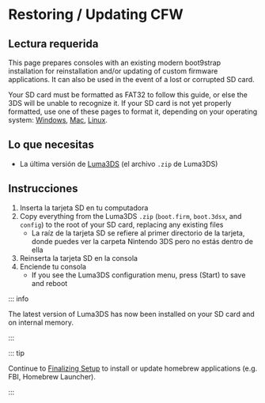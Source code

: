# Restoring / Updating CFW

## Lectura requerida

This page prepares consoles with an existing modern boot9strap installation for reinstallation and/or updating of custom firmware applications. It can also be used in the event of a lost or corrupted SD card.

Your SD card must be formatted as FAT32 to follow this guide, or else the 3DS will be unable to recognize it. If your SD card is not yet properly formatted, use one of these pages to format it, depending on your operating system: [Windows](formatting-sd-\(windows\)), [Mac](formatting-sd-\(mac\)), [Linux](formatting-sd-\(linux\)).

## Lo que necesitas

- La última versión de [Luma3DS](https://github.com/LumaTeam/Luma3DS/releases/latest) (el archivo `.zip` de Luma3DS)

## Instrucciones

1. Inserta la tarjeta SD en tu computadora
2. Copy everything from the Luma3DS `.zip` (`boot.firm`, `boot.3dsx`, and `config`) to the root of your SD card, replacing any existing files
    - La raíz de la tarjeta SD se refiere al primer directorio de la tarjeta, donde puedes ver la carpeta Nintendo 3DS pero no estás dentro de ella
3. Reinserta la tarjeta SD en la consola
4. Enciende tu consola
    - If you see the Luma3DS configuration menu, press (Start) to save and reboot

::: info

The latest version of Luma3DS has now been installed on your SD card and on internal memory.

:::

::: tip

Continue to [Finalizing Setup](finalizing-setup) to install or update homebrew applications (e.g. FBI, Homebrew Launcher).

:::
